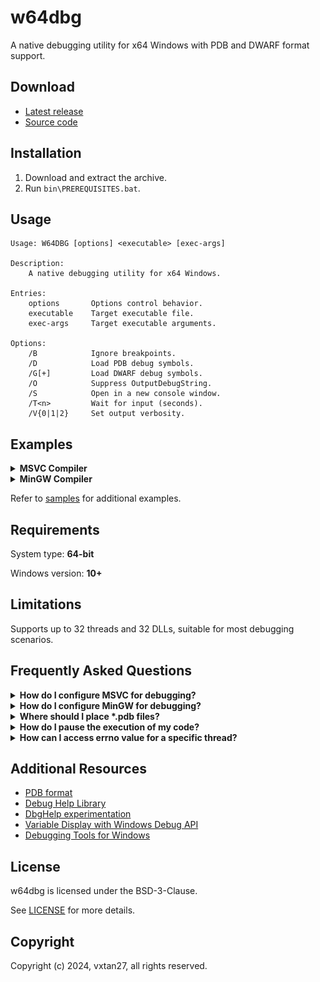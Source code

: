 # w64dbg

A native debugging utility for x64 Windows with PDB and DWARF format support.

## Download

- [Latest release](https://github.com/vxtan27/w64dbg/releases/latest)
- [Source code](./)

## Installation

1. Download and extract the archive.
2. Run `bin\PREREQUISITES.bat`.

## Usage

```
Usage: W64DBG [options] <executable> [exec-args]

Description:
    A native debugging utility for x64 Windows.

Entries:
    options       Options control behavior.
    executable    Target executable file.
    exec-args     Target executable arguments.

Options:
    /B            Ignore breakpoints.
    /D            Load PDB debug symbols.
    /G[+]         Load DWARF debug symbols.
    /O            Suppress OutputDebugString.
    /S            Open in a new console window.
    /T<n>         Wait for input (seconds).
    /V{0|1|2}     Set output verbosity.
```

## Examples

<details>
    <summary>
        <b>
            MSVC Compiler
        </b>
    </summary>
    <br>
    <img src="./samples/4.png"/>
</details>

<details>
    <summary>
        <b>
            MinGW Compiler
        </b>
    </summary>
    <br>
    <img src="./samples/8.png"/>
</details>

Refer to [samples](samples) for additional examples.

## Requirements

System type: **64-bit**

Windows version: **10+**

## Limitations

Supports up to 32 threads and 32 DLLs, suitable for most debugging scenarios.

## Frequently Asked Questions

<details>
    <summary>
        <b>
            How do I configure MSVC for debugging?
        </b>
    </summary>

Use these options with MSVC:

| Option          | MSVC-Optimized | Debug info level     |
| --------------- | -------------- | -------------------- |
| /DEBUG          | Yes            | Standard             |
| /DEBUG:FULL     | Yes            | Maximum              |
| /DEBUG:FASTLINK | Yes            | Reduced              |
| /Z7             | Yes            | Basic                |
| /Zi             | Yes            | Standard             |
| /OPT:NOREF      | No             | Enhanced symbol info |
| /OPT:NOICF      | No             | Enhanced symbol info |

For further details:

- [Generate debug info](https://learn.microsoft.com/cpp/build/reference/debug-generate-debug-info)
- [Debug Information Format](https://learn.microsoft.com/cpp/build/reference/z7-zi-zi-debug-information-format)
- [Optimizations](https://learn.microsoft.com/cpp/build/reference/opt-optimizations)

</details>

<details>
    <summary>
        <b>
            How do I configure MinGW for debugging?
        </b>
    </summary>

Use these options with MinGW:

| Option | Macro info | GDB-Optimized | Debug info level |
| ------ | ---------- | ------------- | ---------------- |
| -g     | No         | No            | Basic            |
| -g3    | Yes        | No            | Maximum          |
| -ggdb  | No         | Yes           | Basic            |
| -ggdb3 | Yes        | Yes           | Maximum          |

Include `-fno-omit-frame-pointer` to retain frame pointers.

For further details:

- [Debugging Options](https://gcc.gnu.org/onlinedocs/gcc/Debugging-Options.html)
- [Optimize Options](https://gcc.gnu.org/onlinedocs/gcc/Optimize-Options.html#index-fomit-frame-pointer)

</details>

<details>
    <summary>
        <b>
            Where should I place *.pdb files?
        </b>
    </summary>

Place `*.pdb` files alongside the executable or configure symbol paths via `_NT_ALT_SYMBOL_PATH` or `_NT_SYMBOL_PATH`

Refer to [Microsoft Documentation](https://learn.microsoft.com/windows-hardware/drivers/debugger/general-environment-variables) for further details.

</details>

<details>
    <summary>
        <b>
            How do I pause the execution of my code?
        </b>
    </summary>

You can use the `__debugbreak()` or `DebugBreak()` to pause execution at specific points.

Refer to [Microsoft Documentation](https://learn.microsoft.com/visualstudio/debugger/using-breakpoints) for further details.

</details>

<details>
    <summary>
        <b>
            How can I access errno value for a specific thread?
        </b>
    </summary>

`errno` is thread-local and accessed via `_errno()`:

    _ACRTIMP int* __cdecl _errno(void);
    #define errno (*_errno())

Direct access to another thread's `errno` is not possible.

</details>

## Additional Resources

- [PDB format](https://github.com/Microsoft/microsoft-pdb/blob/master/docs/ExternalResources.md)
- [Debug Help Library](https://learn.microsoft.com/windows/win32/debug/debug-help-library)
- [DbgHelp experimentation](https://debuginfo.com/articles.html)
- [Variable Display with Windows Debug API](https://accu.org/journals/overload/29/165/orr)
- [Debugging Tools for Windows](https://learn.microsoft.com/windows-hardware/drivers/debugger/debugger-download-tools)

## License

w64dbg is licensed under the BSD-3-Clause.

See [LICENSE](LICENSE) for more details.

## Copyright

Copyright (c) 2024, vxtan27, all rights reserved.
